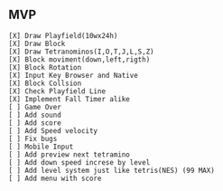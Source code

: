 ## MVP

    [X] Draw Playfield(10wx24h)
    [X] Draw Block
    [X] Draw Tetranominos(I,O,T,J,L,S,Z)
    [X] Block moviment(down,left,rigth)
    [X] Block Rotation
    [X] Input Key Browser and Native
    [X] Block Collsion
    [X] Check Playfield Line
    [X] Implement Fall Timer alike
    [ ] Game Over
    [ ] Add sound
    [ ] Add score
    [ ] Add Speed velocity
    [ ] Fix bugs
    [ ] Mobile Input
    [ ] Add preview next tetramino
    [ ] Add down speed increse by level
    [ ] Add level system just like tetris(NES) (99 MAX)
    [ ] Add menu with score

